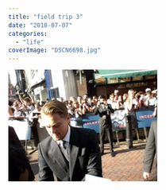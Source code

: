 ```yaml
---
title: "field trip 3"
date: "2010-07-07"
categories: 
  - "life"
coverImage: "DSCN6698.jpg"
---
```


[![](images/DSCN6698-300x225.jpg)](https://blog.kaleighscruggs.com/wp-content/uploads/2010/07/DSCN6698.jpg)
